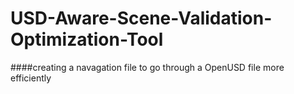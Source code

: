 # USD-Aware-Scene-Validation-Optimization-Tool

####creating a navagation file to go through a OpenUSD file more efficiently
